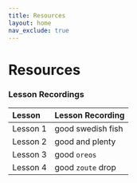 ```yaml
---
title: Resources
layout: home
nav_exclude: true
---  
```


# Resources



### Lesson Recordings

| Lesson       | Lesson Recording  |
|:-------------|:------------------|
| Lesson 1     | good swedish fish |
| Lesson 2     | good and plenty   |
| Lesson 3     | good `oreos`      |
| Lesson 4     | good `zoute` drop |
